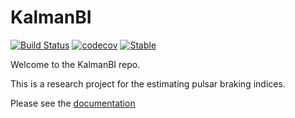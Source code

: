 # KalmanBI


[![Build Status](https://github.com/tomkimpson/KalmanBI/actions/workflows/run_test.yml/badge.svg?branch=main)](https://github.com/tomkimpson/KalmanBI/actions/workflows/run_test.yml?query=branch%3Amain)
[![codecov](https://codecov.io/gh/tomkimpson/KalmanBI/graph/badge.svg?token=F82TU3Y881)](https://codecov.io/gh/tomkimpson/StateSpacePTA)
[![Stable](https://img.shields.io/badge/docs-latest-blue)](https://tomkimpson.github.io/KalmanBI/)

Welcome to the KalmanBI repo.

This is a research project for the estimating pulsar braking indices.

Please see the [documentation](https://tomkimpson.github.io/KalmanBI/)








